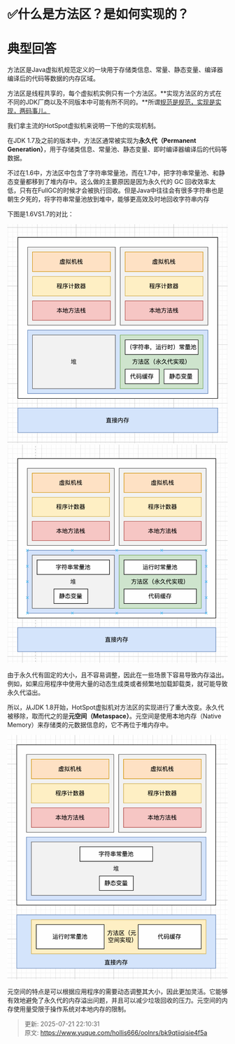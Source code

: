 # ✅什么是方法区？是如何实现的？

# 典型回答


方法区是Java虚拟机规范定义的一块用于存储类信息、常量、静态变量、编译器编译后的代码等数据的内存区域。



方法区是线程共享的，每个虚拟机实例只有一个方法区。**实现方法区的方式在不同的JDK厂商以及不同版本中可能有所不同的。**所谓<u>规范是规范，实现是实现，两码事儿。</u>



我们拿主流的HotSpot虚拟机来说明一下他的实现机制。



在JDK 1.7及之前的版本中，方法区通常被实现为**永久代（Permanent Generation）**，用于存储类信息、常量池、静态变量、即时编译器编译后的代码等数据。



不过在1.6中，方法区中包含了字符串常量池，而在1.7中，把字符串常量池、和静态变量都移到了堆内存中。这么做的主要原因是因为永久代的 GC 回收效率太低，只有在FullGC的时候才会被执行回收。但是Java中往往会有很多字符串也是朝生夕死的，将字符串常量池放到堆中，能够更高效及时地回收字符串内存



下图是1.6VS1.7的对比：



![1669537898487-81279bca-9fbe-4f9d-9009-9758ec7a9922.png](./img/AzxHash0gKZ3ebJX/1669537898487-81279bca-9fbe-4f9d-9009-9758ec7a9922-519310.png)![1669538120261-1fcfcdf1-d382-4cca-832d-76849f68837d.png](./img/AzxHash0gKZ3ebJX/1669538120261-1fcfcdf1-d382-4cca-832d-76849f68837d-176306.png)



由于永久代有固定的大小，且不容易调整，因此在一些场景下容易导致内存溢出。例如，如果应用程序中使用大量的动态生成类或者频繁地加载卸载类，就可能导致永久代溢出。



所以，从JDK 1.8开始，HotSpot虚拟机对方法区的实现进行了重大改变。永久代被移除，取而代之的是**元空间（Metaspace）**。元空间是使用本地内存（Native Memory）来存储类的元数据信息的，它不再位于堆内存中。



![1669538288645-d3c13e5e-c2ad-4236-9843-1d558c76723a.png](./img/AzxHash0gKZ3ebJX/1669538288645-d3c13e5e-c2ad-4236-9843-1d558c76723a-983568.png)



元空间的特点是可以根据应用程序的需要动态调整其大小，因此更加灵活。它能够有效地避免了永久代的内存溢出问题，并且可以减少垃圾回收的压力。元空间的内存使用量受限于操作系统对本地内存的限制。



> 更新: 2025-07-21 22:10:31  
> 原文: <https://www.yuque.com/hollis666/oolnrs/bk9qtiiqisie4f5a>